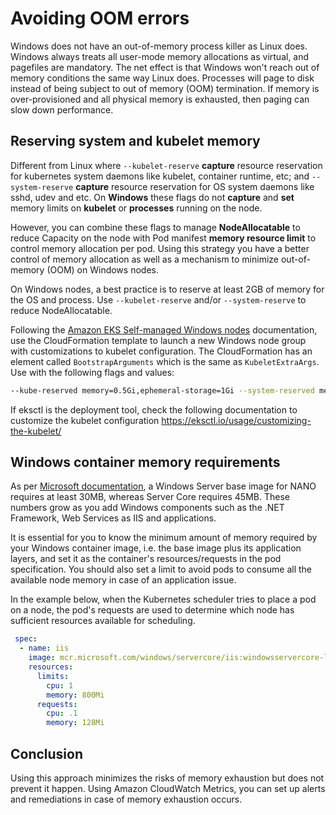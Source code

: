 # Avoiding OOM errors

Windows does not have an out-of-memory process killer as Linux does. Windows always treats all user-mode memory allocations as virtual, and pagefiles are mandatory. The net effect is that Windows won't reach out of memory conditions the same way Linux does. Processes will page to disk instead of being subject to out of memory (OOM) termination. If memory is over-provisioned and all physical memory is exhausted, then paging can slow down performance.

## Reserving system and kubelet memory
Different from Linux where `--kubelet-reserve` **capture** resource reservation for kubernetes system daemons like kubelet, container runtime, etc; and `--system-reserve` **capture** resource reservation for OS system daemons like sshd, udev and etc. On **Windows** these flags do not **capture** and **set** memory limits on **kubelet** or **processes** running on the node.

However, you can combine these flags to manage **NodeAllocatable** to reduce Capacity on the node with Pod manifest **memory resource limit** to control memory allocation per pod. Using this strategy you have a better control of memory allocation as well as a mechanism to minimize out-of-memory (OOM) on Windows nodes.

On Windows nodes, a best practice is to reserve at least 2GB of memory for the OS and process. Use `--kubelet-reserve` and/or `--system-reserve` to reduce NodeAllocatable.

Following the [Amazon EKS Self-managed Windows nodes](https://docs.aws.amazon.com/eks/latest/userguide/launch-windows-workers.html) documentation, use the CloudFormation template to launch a new Windows node group with customizations to kubelet configuration. The CloudFormation has an element called `BootstrapArguments` which is the same as `KubeletExtraArgs`. Use with the following flags and values:

```bash 
--kube-reserved memory=0.5Gi,ephemeral-storage=1Gi --system-reserved memory=1.5Gi,ephemeral-storage=1Gi --eviction-hard memory.available<200Mi,nodefs.available<10%"
```

If eksctl is the deployment tool, check the following documentation to customize the kubelet configuration https://eksctl.io/usage/customizing-the-kubelet/

## Windows container memory requirements
As per [Microsoft documentation](https://docs.microsoft.com/en-us/virtualization/windowscontainers/deploy-containers/system-requirements), a Windows Server base image for NANO requires at least 30MB, whereas Server Core requires 45MB. These numbers grow as you add Windows components such as the .NET Framework, Web Services as IIS and applications.

It is essential for you to know the minimum amount of memory required by your Windows container image, i.e. the base image plus its application layers, and set it as the container's resources/requests in the pod specification. You should also set a limit to avoid pods to consume all the available node memory in case of an application issue.

In the example below, when the Kubernetes scheduler tries to place a pod on a node, the pod's requests are used to determine which node has sufficient resources available for scheduling.

```yaml 
 spec:
  - name: iis
    image: mcr.microsoft.com/windows/servercore/iis:windowsservercore-ltsc2019
    resources:
      limits:
        cpu: 1
        memory: 800Mi
      requests:
        cpu: .1
        memory: 128Mi
```
## Conclusion

Using this approach minimizes the risks of memory exhaustion but does not prevent it happen. Using Amazon CloudWatch Metrics, you can set up alerts and remediations in case of memory exhaustion occurs.

